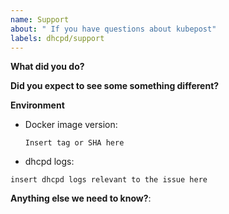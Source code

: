 ```yaml
---
name: Support
about: " If you have questions about kubepost"
labels: dhcpd/support
---
```


**What did you do?**

**Did you expect to see some something different?**

**Environment**

- Docker image version:

  `Insert tag or SHA here`

- dhcpd logs:

```
insert dhcpd logs relevant to the issue here
```

**Anything else we need to know?**:
